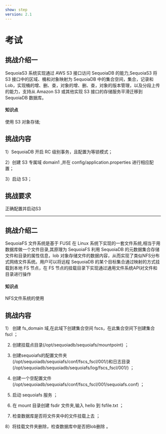 ```yaml
---
show: step
version: 2.1 
---
```

# 考试

## 挑战介绍一

SequoiaS3 系统实现通过 AWS S3 接口访问 SequoiaDB 的能力,SequoiaS3 将 S3 接口中的区域、桶和对象映射为 SequoiaDB 中的集合空间，集合，记录和Lob，实现桶的增、删、查，对象的增、删、查，对象的版本管理，以及分段上传的能力，支持从 Amazon S3 或其他实现 S3 接口的存储服务平滑迁移到 SequoiaDB 数据库。

#### 知识点

使用 S3 对象存储;

## 挑战内容

1）SequoiaDB 开启 RC 级别事务，且配置为等锁模式；

2）创建 S3 专属域 domain1 ,并在 config/application.properties 进行相应配置；

3）启动 S3；

## 挑战要求

正确配置并启动S3



***

## 挑战介绍二

SequoiaFS 文件系统是基于 FUSE 在 Linux 系统下实现的一套文件系统,相当于用数据库做一个文件目录,其原理为 SequoiaFS 利用 SequoiaDB 的元数据集合存储文件和目录的属性信息，lob 对象存储文件的数据内容，从而实现了类似NFS分布式网络文件系统。用户可以将远程 SequoiaDB 的某个目标集合通过映射的方式挂载到本地 FS 节点，在 FS 节点的挂载目录下实现通过通用文件系统API对文件和目录进行操作

#### 知识点

NFS文件系统的使用

## 挑战内容
1） 创建 fs_domain 域,在此域下创建集合空间 fscs，在此集合空间下创建集合 fscl ；

2) 创建挂载点目录(/opt/sequoiadb/sequoiafs/mountpoint) ；

3) 创建sequoiafs的配置文件夹(/opt/sequoiadb/sequoiafs/conf/fscs_fscl/001/)和日志目录(/opt/sequoiadb/sequoiadb/sequoiafs/log/fscs_fscl/001/) ；

4) 创建一个空配置文件(/opt/sequoiadb/sequoiafs/conf/fscs_fscl/001/sequoiafs.conf) ；

5) 启动 sequoiafs 服务 ；

6) 在 mount 目录创建 fsdir 文件夹,输入 hello 到 fsfile.txt ；

7) 检查数据库是否将文件夹中的文件挂载上去 ；

8）将挂载文件夹删除，检查数据库中是否把lob删除 。

